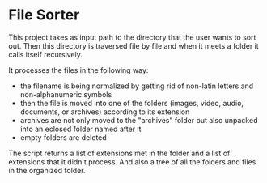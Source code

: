 # File Sorter

This project takes as input path to the directory that the user wants to sort out.
Then this directory is traversed file by file and when it meets a folder it calls itself 
recursively.

It processes the files in the following way:
- the filename is being normalized by getting rid of non-latin letters and non-alphanumeric symbols
- then the file is moved into one of the folders (images, video, audio, documents, or archives) according to its extension
- archives are not only moved to the "archives" folder but also unpacked into an eclosed folder named after it
- empty folders are deleted

The script returns a list of extensions met in the folder and a list of extensions that it didn't process.
And also a tree of all the folders and files in the organized folder.